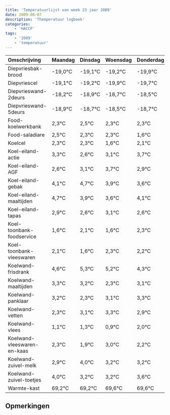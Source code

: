 ```yaml
---
title: 'Temperatuurlijst van week 23 jaar 2009'
date: 2009-06-07
description: 'Themperatuur logboek'
categories:
    - 'HACCP'
tags:
    - '2009'
    - 'temperatuur'
---
```

|Omschrijving|Maandag|Dinsdag|Woensdag|Donderdag|Vrijdag|Zaterdag|Zondag|
|:---|:---|:---|:---|:---|:---|:---|:---|
|Diepvriesbak-brood|-19,0°C|-19,1°C|-19,2°C|-19,9°C|-19,7°C|-19,5°C|-19,7°C|
|Diepvriescel|-19,1°C|-19,2°C|-19,9°C|-19,7°C|-19,5°C|-19,7°C|-19,7°C|
|Diepvrieswand-2deurs|-18,2°C|-18,9°C|-18,7°C|-18,5°C|-18,7°C|-18,7°C|-19,4°C|
|Diepvrieswand-5deurs|-18,9°C|-18,7°C|-18,5°C|-18,7°C|-18,7°C|-19,4°C|-18,9°C|
|Food-koelwerkbank|2,3°C|2,5°C|2,3°C|2,3°C|1,6°C|2,1°C|2,7°C|
|Food-saladiare|2,5°C|2,3°C|2,3°C|1,6°C|2,1°C|2,7°C|1,9°C|
|Koelcel|2,3°C|2,3°C|1,6°C|2,1°C|2,7°C|1,9°C|1,6°C|
|Koel-eiland-actie|3,3°C|2,6°C|3,1°C|3,7°C|2,9°C|2,6°C|3,1°C|
|Koel-eiland-AGF|2,6°C|3,1°C|3,7°C|2,9°C|2,6°C|3,1°C|2,6°C|
|Koel-eiland-gebak|4,1°C|4,7°C|3,9°C|3,6°C|4,1°C|3,6°C|4,3°C|
|Koel-eiland-maaltijden|4,7°C|3,9°C|3,6°C|4,1°C|3,6°C|4,3°C|4,2°C|
|Koel-eiland-tapas|2,9°C|2,6°C|3,1°C|2,6°C|3,3°C|3,2°C|2,3°C|
|Koel-toonbank-foodservice|1,6°C|2,1°C|1,6°C|2,3°C|2,2°C|1,3°C|2,1°C|
|Koel-toonbank-vleeswaren|2,1°C|1,6°C|2,3°C|2,2°C|1,3°C|2,1°C|2,3°C|
|Koelwand-frisdrank|4,6°C|5,3°C|5,2°C|4,3°C|5,1°C|5,3°C|4,9°C|
|Koelwand-maaltijden|3,3°C|3,2°C|2,3°C|3,1°C|3,3°C|2,9°C|4,0°C|
|Koelwand-panklaar|3,2°C|2,3°C|3,1°C|3,3°C|2,9°C|4,0°C|3,2°C|
|Koelwand-vetten|2,3°C|3,1°C|3,3°C|2,9°C|4,0°C|3,2°C|3,2°C|
|Koelwand-vlees|1,1°C|1,3°C|0,9°C|2,0°C|1,2°C|1,2°C|1,6°C|
|Koelwand-vleeswaren-en-kaas|2,3°C|1,9°C|3,0°C|2,2°C|2,2°C|2,6°C|2,6°C|
|Koelwand-zuivel-melk|2,9°C|4,0°C|3,2°C|3,2°C|3,6°C|3,6°C|3,2°C|
|Koelwand-zuivel-toetjes|4,0°C|3,2°C|3,2°C|3,6°C|3,6°C|3,2°C|3,7°C|
|Warmte-kast|69,2°C|69,2°C|69,6°C|69,6°C|69,2°C|69,7°C|68,6°C|

## Opmerkingen


